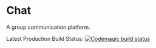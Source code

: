 # Chat

A group communication platform.

Latest Production Build Status: [![Codemagic build status](https://api.codemagic.io/apps/60174be29e376a245c4ea308/60174be29e376a245c4ea307/status_badge.svg)](https://codemagic.io/apps/60174be29e376a245c4ea308/60174be29e376a245c4ea307/latest_build)
